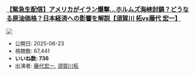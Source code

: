 ### [【緊急生配信】アメリカがイラン爆撃...ホルムズ海峡封鎖？どうなる原油価格？日本経済への影響を解説【須賀川 拓vs藤代 宏一】](https://www.youtube.com/watch?v=NRPv6J1I9dg)
[![](https://img.youtube.com/vi/NRPv6J1I9dg/sddefault.jpg)](https://www.youtube.com/watch?v=NRPv6J1I9dg)
-   公開日: 2025-06-23
-   視聴数: 67,441
-   **いいね数: 736**
-   出演者: [藤代宏一](/rehacq_fan/people/藤代宏一 "wikilink"), [須賀川拓](/rehacq_fan/people/須賀川拓 "wikilink")
